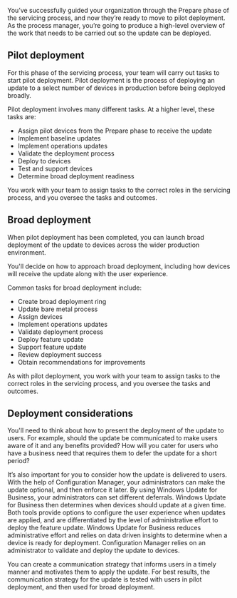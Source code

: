 You’ve successfully guided your organization through the Prepare phase of the servicing process, and now they’re ready to move to pilot deployment. As the process manager, you’re going to produce a high-level overview of the work that needs to be carried out so the update can be deployed.

## Pilot deployment

For this phase of the servicing process, your team will carry out tasks to start pilot deployment. Pilot deployment is the process of deploying an update to a select number of devices in production before being deployed broadly.

Pilot deployment involves many different tasks. At a higher level, these tasks are:

- Assign pilot devices from the Prepare phase to receive the update
- Implement baseline updates
- Implement operations updates
- Validate the deployment process
- Deploy to devices
- Test and support devices
- Determine broad deployment readiness

You work with your team to assign tasks to the correct roles in the servicing process, and you oversee the tasks and outcomes.

## Broad deployment

When pilot deployment has been completed, you can launch broad deployment of the update to devices across the wider production environment.

You'll decide on how to approach broad deployment, including how devices will receive the update along with the user experience.

Common tasks for broad deployment include:

- Create broad deployment ring
- Update bare metal process
- Assign devices
- Implement operations updates
- Validate deployment process
- Deploy feature update
- Support feature update
- Review deployment success
- Obtain recommendations for improvements

As with pilot deployment, you work with your team to assign tasks to the correct roles in the servicing process, and you oversee the tasks and outcomes.

## Deployment considerations

You'll need to think about how to present the deployment of the update to users. For example, should the update be communicated to make users aware of it and any benefits provided? How will you cater for users who have a business need that requires them to defer the update for a short period?

It’s also important for you to consider how the update is delivered to users. With the help of Configuration Manager, your administrators can make the update optional, and then enforce it later. By using Windows Update for Business, your administrators can set different deferrals. Windows Update for Business then determines when devices should update at a given time. Both tools provide options to configure the user experience when updates are applied, and are differentiated by the level of administrative effort to deploy the feature update. Windows Update for Business reduces administrative effort and relies on data driven insights to determine when a device is ready for deployment. Configuration Manager relies on an administrator to validate and deploy the update to devices.

You can create a communication strategy that informs users in a timely manner and motivates them to apply the update. For best results, the communication strategy for the update is tested with users in pilot deployment, and then used for broad deployment.
